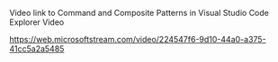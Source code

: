 Video link to Command and Composite Patterns in Visual Studio Code Explorer Video

https://web.microsoftstream.com/video/224547f6-9d10-44a0-a375-41cc5a2a5485

